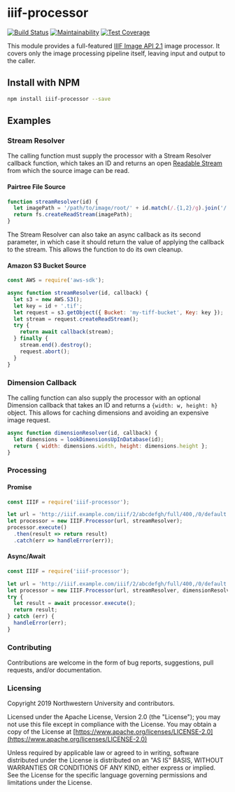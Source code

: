 # iiif-processor

[![Build Status](https://circleci.com/gh/nulib/node-iiif.svg?style=svg)](https://circleci.com/gh/nulib/node-iiif)
[![Maintainability](https://api.codeclimate.com/v1/badges/c9b1d0ddb5d4ca1d8a00/maintainability)](https://codeclimate.com/github/nulib/node-iiif/maintainability)
[![Test Coverage](https://coveralls.io/repos/github/nulib/node-iiif/badge.svg)](https://coveralls.io/github/nulib/node-iiif)

This module provides a full-featured [IIIF Image API 2.1](https://iiif.io/api/image/2.1/) image processor. It covers only the image processing pipeline itself, leaving input and output to the caller.

## Install with NPM

```sh
npm install iiif-processor --save
```

## Examples

### Stream Resolver

The calling function must supply the processor with a Stream Resolver callback
function, which takes an ID and returns an open [Readable Stream](https://nodejs.org/api/stream.html#stream_class_stream_readable) from which the source image can be read.

#### Pairtree File Source
```javascript
function streamResolver(id) {
  let imagePath = '/path/to/image/root/' + id.match(/.{1,2}/g).join('/') + '/image.tif';
  return fs.createReadStream(imagePath);
}
```

The Stream Resolver can also take an async callback as its second parameter, in which 
case it should return the value of applying the callback to the stream. This allows
the function to do its own cleanup.

#### Amazon S3 Bucket Source
```javascript
const AWS = require('aws-sdk');

async function streamResolver(id, callback) {
  let s3 = new AWS.S3();
  let key = id + '.tif';
  let request = s3.getObject({ Bucket: 'my-tiff-bucket', Key: key });
  let stream = request.createReadStream();
  try {
    return await callback(stream);
  } finally {
    stream.end().destroy();
    request.abort();
  }
}
```

### Dimension Callback

The calling function can also supply the processor with an optional Dimension 
callback that takes an ID and returns a `{width: w, height: h}` object. This
allows for caching dimensions and avoiding an expensive image request.

```javascript
async function dimensionResolver(id, callback) {
  let dimensions = lookDimensionsUpInDatabase(id);
  return { width: dimensions.width, height: dimensions.height };
}
```

### Processing

#### Promise
```javascript
const IIIF = require('iiif-processor');

let url = 'http://iiif.example.com/iiif/2/abcdefgh/full/400,/0/default.jpg'
let processor = new IIIF.Processor(url, streamResolver);
processor.execute()
  .then(result => return result)
  .catch(err => handleError(err));
```

#### Async/Await
```javascript
const IIIF = require('iiif-processor');

let url = 'http://iiif.example.com/iiif/2/abcdefgh/full/400,/0/default.jpg'
let processor = new IIIF.Processor(url, streamResolver, dimensionResolver);
try {
  let result = await processor.execute();
  return result;
} catch (err) {
  handleError(err);
}
```

### Contributing

Contributions are welcome in the form of bug reports, suggestions, pull requests,
and/or documentation.

### Licensing

Copyright 2019 Northwestern University and contributors.

Licensed under the Apache License, Version 2.0 (the "License");
you may not use this file except in compliance with the License.
You may obtain a copy of the License at
[https://www.apache.org/licenses/LICENSE-2.0](https://www.apache.org/licenses/LICENSE-2.0)

Unless required by applicable law or agreed to in writing, software
distributed under the License is distributed on an "AS IS" BASIS,
WITHOUT WARRANTIES OR CONDITIONS OF ANY KIND, either express or implied.
See the License for the specific language governing permissions and
limitations under the License.